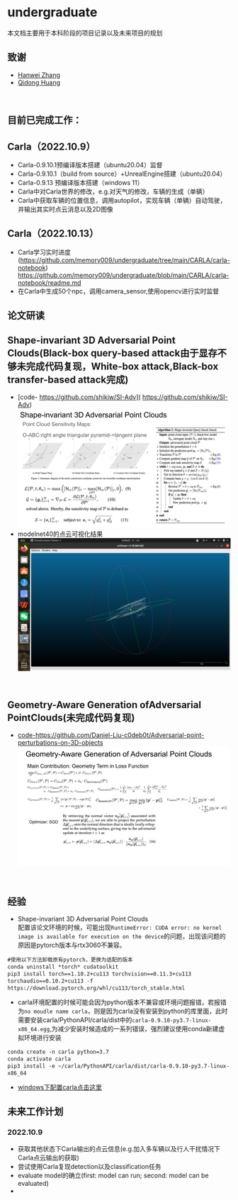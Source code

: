# undergraduate
本文档主要用于本科阶段的项目记录以及未来项目的规划
<br>

## 致谢

 - [Hanwei Zhang](https://github.com/hanwei0912)
 - [Qidong Huang](https://github.com/shikiw)
 <br>

## 目前已完成工作：
## Carla（2022.10.9）
* Carla-0.9.10.1预编译版本搭建（ubuntu20.04）监督
* Carla-0.9.10.1（build from source）+UnrealEngine搭建（ubuntu20.04）
* Carla-0.9.13 预编译版本搭建（windows 11）
* Carla中对Carla世界的修改，e.g.对天气的修改，车辆的生成（单辆）
* Carla中获取车辆的位置信息，调用autopilot，实现车辆（单辆）自动驾驶，并输出其实时点云消息以及2D图像
## Carla（2022.10.13）
* Carla学习实时进度(https://github.com/memory009/undergraduate/tree/main/CARLA/carla-notebook)
https://github.com/memory009/undergraduate/blob/main/CARLA/carla-notebook/readme.md
* 在Carla中生成50个npc，调用camera_sensor,使用opencv进行实时监督
## 论文研读
## Shape-invariant 3D Adversarial Point Clouds(Black-box query-based attack由于显存不够未完成代码复现，White-box attack,Black-box transfer-based attack完成)
* [code- https://github.com/shikiw/SI-Adv]( https://github.com/shikiw/SI-Adv)  
![figure1](https://github.com/memory009/undergraduate/blob/main/figure/Shape-invariant%203D%20Adversarial%20Point%20Clouds.png)
* modelnet40的点云可视化结果
![figure2](https://github.com/memory009/undergraduate/blob/main/figure/modelnet40%20airplane%E5%8F%AF%E8%A7%86%E5%8C%96.png)
<br>

## Geometry-Aware Generation ofAdversarial PointClouds(未完成代码复现)
* [code-https://github.com/Daniel-Liu-c0deb0t/Adversarial-point-perturbations-on-3D-objects ](https://github.com/Daniel-Liu-c0deb0t/Adversarial-point-perturbations-on-3D-objects)
![figure3](https://github.com/memory009/undergraduate/blob/main/figure/Geometry-Aware%20Generation%20ofAdversarial%20PointClouds.png)
<br>

## 经验
* Shape-invariant 3D Adversarial Point Clouds  
配置该论文环境的时候，可能出现```RuntimeError: CUDA error: no kernel image is available for execution on the device```的问题，出现该问题的原因是pytorch版本与rtx3060不兼容。
```
#使用以下方法卸载原有pytorch，更换为适配的版本
conda uninstall *torch* cudatoolkit
pip3 install torch==1.10.2+cu113 torchvision==0.11.3+cu113 torchaudio==0.10.2+cu113 -f https://download.pytorch.org/whl/cu113/torch_stable.html
```

* carla环境配置的时候可能会因为python版本不兼容或环境问题报错，若报错为```no moudle name carla```，则是因为carla没有安装到python的库里面，此时需要安装carla/PythonAPI/carla/dist中的```carla-0.9.10-py3.7-linux-x86_64.egg```,为减少安装时候造成的一系列错误，强烈建议使用conda新建虚拟环境进行安装
```
conda create -n carla python=3.7
conda activate carla 
pip3 install -e ~/carla/PythonAPI/carla/dist/carla-0.9.10-py3.7-linux-x86_64
```
* [windows下配置carla点击这里](https://github.com/memory009/CARLA-installation-windows-#readme)

## 未来工作计划
### 2022.10.9
* 获取其他状态下Carla输出的点云信息(e.g.加入多车辆以及行人干扰情况下Carla点云输出的获取)
* 尝试使用Carla复现detection以及classification任务
* evaluate model的确立(first: model can run; second: model can be evaluated)
* 




